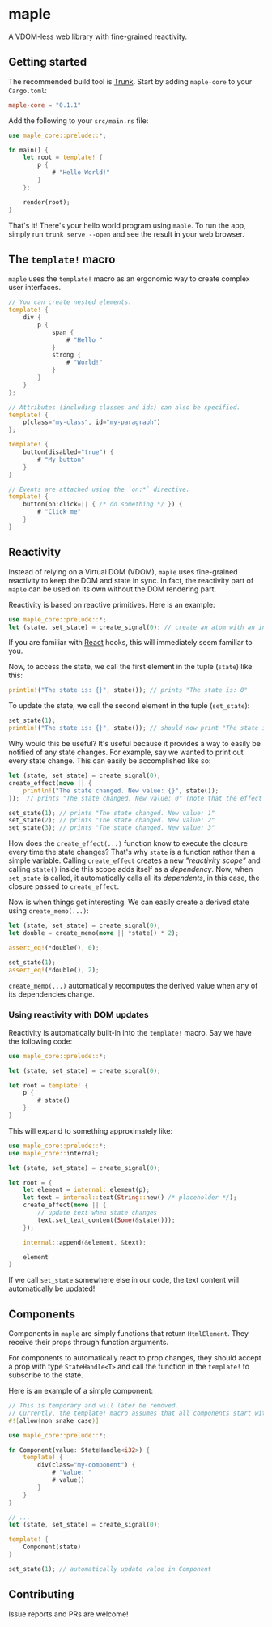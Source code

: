 # maple

A VDOM-less web library with fine-grained reactivity.

## Getting started

The recommended build tool is [Trunk](https://trunkrs.dev/).
Start by adding `maple-core` to your `Cargo.toml`:

```toml
maple-core = "0.1.1"
```

Add the following to your `src/main.rs` file:

```rust
use maple_core::prelude::*;

fn main() {
    let root = template! {
        p {
            # "Hello World!"
        }
    };

    render(root);
}
```

That's it! There's your hello world program using `maple`. To run the app, simply run `trunk serve --open` and see the result in your web browser.

## The `template!` macro

`maple` uses the `template!` macro as an ergonomic way to create complex user interfaces.

```rust
// You can create nested elements.
template! {
    div {
        p {
            span {
                # "Hello "
            }
            strong {
                # "World!"
            }
        }
    }
};

// Attributes (including classes and ids) can also be specified.
template! {
    p(class="my-class", id="my-paragraph")
};

template! {
    button(disabled="true") {
        # "My button"
    }
}

// Events are attached using the `on:*` directive.
template! {
    button(on:click=|| { /* do something */ }) {
        # "Click me"
    }
}
```

## Reactivity

Instead of relying on a Virtual DOM (VDOM), `maple` uses fine-grained reactivity to keep the DOM and state in sync.
In fact, the reactivity part of `maple` can be used on its own without the DOM rendering part.

Reactivity is based on reactive primitives. Here is an example:

```rust
use maple_core::prelude::*;
let (state, set_state) = create_signal(0); // create an atom with an initial value of 0
```

If you are familiar with [React](https://reactjs.org/) hooks, this will immediately seem familiar to you.

Now, to access the state, we call the first element in the tuple (`state`) like this:

```rust
println!("The state is: {}", state()); // prints "The state is: 0"
```

To update the state, we call the second element in the tuple (`set_state`):

```rust
set_state(1);
println!("The state is: {}", state()); // should now print "The state is: 0"
```

Why would this be useful? It's useful because it provides a way to easily be notified of any state changes.
For example, say we wanted to print out every state change. This can easily be accomplished like so:

```rust
let (state, set_state) = create_signal(0);
create_effect(move || {
    println!("The state changed. New value: {}", state());
});  // prints "The state changed. New value: 0" (note that the effect is always executed at least 1 regardless of state changes)

set_state(1); // prints "The state changed. New value: 1"
set_state(2); // prints "The state changed. New value: 2"
set_state(3); // prints "The state changed. New value: 3"
```

How does the `create_effect(...)` function know to execute the closure every time the state changes?
That's why `state` is a function rather than a simple variable.
Calling `create_effect` creates a new _"reactivity scope"_ and calling `state()` inside this scope adds itself as a _dependency_.
Now, when `set_state` is called, it automatically calls all its _dependents_, in this case, the closure passed to `create_effect`.

Now is when things get interesting. We can easily create a derived state using `create_memo(...)`:

```rust
let (state, set_state) = create_signal(0);
let double = create_memo(move || *state() * 2);

assert_eq!(*double(), 0);

set_state(1);
assert_eq!(*double(), 2);
```

`create_memo(...)` automatically recomputes the derived value when any of its dependencies change.

### Using reactivity with DOM updates

Reactivity is automatically built-in into the `template!` macro. Say we have the following code:

```rust
use maple_core::prelude::*;

let (state, set_state) = create_signal(0);

let root = template! {
    p {
        # state()
    }
}
```

This will expand to something approximately like:

```rust
use maple_core::prelude::*;
use maple_core::internal;

let (state, set_state) = create_signal(0);

let root = {
    let element = internal::element(p);
    let text = internal::text(String::new() /* placeholder */);
    create_effect(move || {
        // update text when state changes
        text.set_text_content(Some(&state()));
    });

    internal::append(&element, &text);

    element
}
```

If we call `set_state` somewhere else in our code, the text content will automatically be updated!

## Components

Components in `maple` are simply functions that return `HtmlElement`.
They receive their props through function arguments.

For components to automatically react to prop changes, they should accept a prop with type `StateHandle<T>` and call the function in the `template!` to subscribe to the state.

Here is an example of a simple component:

```rust
// This is temporary and will later be removed.
// Currently, the template! macro assumes that all components start with an uppercase character.
#![allow(non_snake_case)]

use maple_core::prelude::*;

fn Component(value: StateHandle<i32>) {
    template! {
        div(class="my-component") {
            # "Value: "
            # value()
        }
    }
}

// ...
let (state, set_state) = create_signal(0);

template! {
    Component(state)
}

set_state(1); // automatically update value in Component
```

## Contributing

Issue reports and PRs are welcome!

